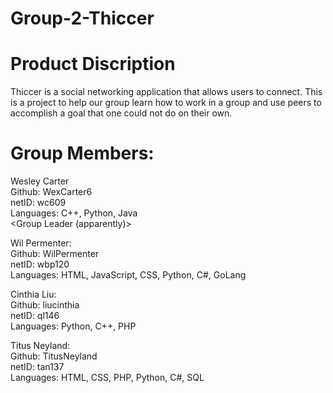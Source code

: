 # Group-2-Thiccer

# Product Discription
Thiccer is a social networking application that allows users to connect. This is a project to help our group learn how to work in a group and use peers to accomplish a goal that one could not do on their own. 

# Group Members:

Wesley Carter      
Github: WexCarter6      
netID: wc609      
Languages: C++, Python, Java      
<Group Leader (apparently)>

Wil Permenter:    
Github: WilPermenter    
netID: wbp120     
Languages: HTML, JavaScript, CSS, Python, C#, GoLang

Cinthia Liu:      
Github: liucinthia      
netID: ql146      
Languages: Python, C++, PHP

Titus Neyland:    
Github: TitusNeyland    
netID: tan137     
Languages: HTML, CSS, PHP, Python, C#, SQL
